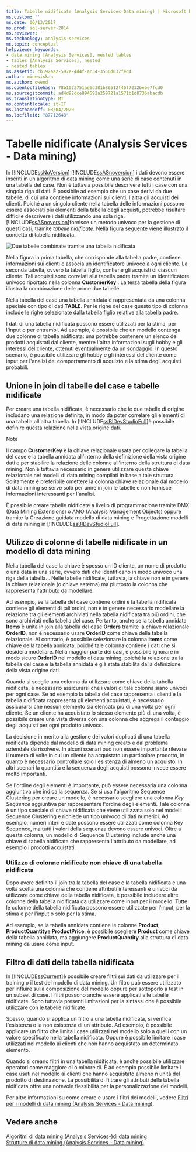 ```yaml
---
title: Tabelle nidificate (Analysis Services-Data mining) | Microsoft Docs
ms.custom: ''
ms.date: 06/13/2017
ms.prod: sql-server-2014
ms.reviewer: ''
ms.technology: analysis-services
ms.topic: conceptual
helpviewer_keywords:
- data mining [Analysis Services], nested tables
- tables [Analysis Services], nested
- nested tables
ms.assetid: cb192aa2-597e-4d4f-ac34-3556d037fed4
author: minewiskan
ms.author: owend
ms.openlocfilehash: 78b1022751ae6d381b86512f45f7232bebe7fcd0
ms.sourcegitcommit: ad4d92dce894592a259721a1571b1d8736abacdb
ms.translationtype: MT
ms.contentlocale: it-IT
ms.lasthandoff: 08/04/2020
ms.locfileid: "87712643"
---
```

# <a name="nested-tables-analysis-services---data-mining"></a>Tabelle nidificate (Analysis Services - Data mining)
  In [!INCLUDE[ssNoVersion](../../includes/ssnoversion-md.md)] [!INCLUDE[ssASnoversion](../../includes/ssasnoversion-md.md)] i dati devono essere inseriti in un algoritmo di data mining come una serie di case contenuti in una tabella del case. Non è tuttavia possibile descrivere tutti i case con una singola riga di dati. È possibile ad esempio che un case derivi da due tabelle, di cui una contiene informazioni sui clienti, l'altra gli acquisti dei clienti. Poiché a un singolo cliente nella tabella delle informazioni possono essere associati più elementi della tabella degli acquisti, potrebbe risultare difficile descrivere i dati utilizzando una sola riga. [!INCLUDE[ssASnoversion](../../includes/ssasnoversion-md.md)]fornisce un metodo univoco per la gestione di questi casi, tramite *tabelle nidificate*. Nella figura seguente viene illustrato il concetto di tabella nidificata.  
  
 ![Due tabelle combinate tramite una tabella nidificata](../media/nested-tables.gif "Due tabelle combinate tramite una tabella nidificata")  
  
 Nella figura la prima tabella, che corrisponde alla tabella padre, contiene informazioni sui clienti e associa un identificatore univoco a ogni cliente. La seconda tabella, ovvero la tabella figlio, contiene gli acquisti di ciascun cliente. Tali acquisti sono correlati alla tabella padre tramite un identificatore univoco riportato nella colonna **CustomerKey** . La terza tabella della figura illustra la combinazione delle prime due tabelle.  
  
 Nella tabella del case una tabella annidata è rappresentata da una colonna speciale con tipo di dati **TABLE**. Per le righe del case questo tipo di colonna include le righe selezionate dalla tabella figlio relative alla tabella padre.  
  
 I dati di una tabella nidificata possono essere utilizzati per la stima, per l'input o per entrambi. Ad esempio, è possibile che un modello contenga due colonne di tabella nidificata: una potrebbe contenere un elenco dei prodotti acquistati dal cliente, mentre l'altra informazioni sugli hobby e gli interessi del cliente, ottenuti eventualmente da un sondaggio. In questo scenario, è possibile utilizzare gli hobby e gli interessi del cliente come input per l'analisi del comportamento di acquisto e la stima degli acquisti probabili.  
  
## <a name="joining-case-tables-and-nested-tables"></a>Unione in join di tabelle del case e tabelle nidificate  
 Per creare una tabella nidificata, è necessario che le due tabelle di origine includano una relazione definita, in modo da poter correlare gli elementi di una tabella all'altra tabella. In [!INCLUDE[ssBIDevStudioFull](../../includes/ssbidevstudiofull-md.md)]è possibile definire questa relazione nella vista origine dati.  
  
> [!NOTE]  
>  Il campo **CustomerKey** è la chiave relazionale usata per collegare la tabella del case e la tabella annidata all'interno della definizione della vista origine dati e per stabilire la relazione delle colonne all'interno della struttura di data mining. Non è tuttavia necessario in genere utilizzare questa chiave relazionale nei modelli di data mining compilati in base a tale struttura. Solitamente è preferibile omettere la colonna chiave relazionale dal modello di data mining se serve solo per unire in join le tabelle e non fornisce informazioni interessanti per l'analisi.  
  
 È possibile creare tabelle nidificate a livello di programmazione tramite DMX (Data Mining Extensions) o AMO (Analysis Management Objects) oppure tramite la Creazione guidata modello di data mining e Progettazione modelli di data mining in [!INCLUDE[ssBIDevStudioFull](../../includes/ssbidevstudiofull-md.md)].  
  
## <a name="using-nested-table-columns-in-a-mining-model"></a>Utilizzo di colonne di tabelle nidificate in un modello di data mining  
 Nella tabella del case la chiave è spesso un ID cliente, un nome di prodotto o una data in una serie, ovvero dati che identificano in modo univoco una riga della tabella. . Nelle tabelle nidificate, tuttavia, la chiave non è in genere la chiave relazionale (o chiave esterna) ma piuttosto la colonna che rappresenta l'attributo da modellare.  
  
 Ad esempio, se la tabella del case contiene ordini e la tabella nidificata contiene gli elementi di tali ordini, non è in genere necessario modellare la relazione tra gli elementi archiviati nella tabella nidificata tra più ordini, che sono archiviati nella tabella del case. Pertanto, anche se la tabella annidata **Items** è unita in join alla tabella del case **Orders** tramite la chiave relazionale **OrderID**, non è necessario usare **OrderID** come chiave della tabella relazionale. Al contrario, è possibile selezionare la colonna **Items** come chiave della tabella annidata, poiché tale colonna contiene i dati che si desidera modellare. Nella maggior parte dei casi, è possibile ignorare in modo sicuro **OrderID** nel modello di data mining, poiché la relazione tra la tabella del case e la tabella annidata è già stata stabilita dalla definizione della vista origine dati.  
  
 Quando si sceglie una colonna da utilizzare come chiave della tabella nidificata, è necessario assicurarsi che i valori di tale colonna siano univoci per ogni case. Se ad esempio la tabella del case rappresenta i clienti e la tabella nidificata rappresenta gli elementi acquistati, è necessario assicurarsi che nessun elemento sia elencato più di una volta per ogni cliente. Se un cliente ha acquistato lo stesso elemento più di una volta, è possibile creare una vista diversa con una colonna che aggrega il conteggio degli acquisti per ogni prodotto univoco.  
  
 La decisione in merito alla gestione dei valori duplicati di una tabella nidificata dipende dal modello di data mining creato e dal problema aziendale da risolvere. In alcuni scenari può non essere importante rilevare il numero di volte in cui un cliente ha acquistato un particolare prodotto, in quanto è necessario controllare solo l'esistenza di almeno un acquisto. In altri scenari la quantità e la sequenza degli acquisti possono invece essere molto importanti.  
  
 Se l'ordine degli elementi è importante, può essere necessaria una colonna aggiuntiva che indica la sequenza. Se si usa l'algoritmo Sequence Clustering per creare un modello, è necessario scegliere una colonna *Key Sequence* aggiuntiva per rappresentare l'ordine degli elementi. Tale colonna è un tipo speciale di chiave nidificata che viene utilizzata solo nei modelli Sequence Clustering e richiede un tipo univoco di dati numerici. Ad esempio, numeri interi e date possono essere utilizzati come colonna Key Sequence, ma tutti i valori della sequenza devono essere univoci. Oltre a questa colonna, un modello di Sequence Clustering include anche una chiave di tabella nidificata che rappresenta l'attributo da modellare, ad esempio i prodotti acquistati.  
  
### <a name="using-non-key-nested-columns-from-a-nested-table"></a>Utilizzo di colonne nidificate non chiave di una tabella nidificata  
 Dopo avere definito il join tra la tabella del case e la tabella nidificata e una volta scelta una colonna che contiene attributi interessanti e univoci da utilizzare come chiave della tabella nidificata, è possibile includere altre colonne della tabella nidificata da utilizzare come input per il modello. Tutte le colonne della tabella nidificata possono essere utilizzate per l'input, per la stima e per l'input o solo per la stima.  
  
 Ad esempio, se la tabella annidata contiene le colonne **Product**, **ProductQuantity**e **ProductPrice**, è possibile scegliere **Product** come chiave della tabella annidata, ma aggiungere **ProductQuantity** alla struttura di data mining da usare come input.  
  
## <a name="filtering-nested-table-data"></a>Filtro di dati della tabella nidificata  
 In [!INCLUDE[ssCurrent](../../includes/sscurrent-md.md)]è possibile creare filtri sui dati da utilizzare per il training o il test del modello di data mining. Un filtro può essere utilizzato per influire sulla composizione del modello oppure per sottoporlo a test in un subset di case. I filtri possono anche essere applicati alle tabelle nidificate. Sono tuttavia presenti limitazioni per la sintassi che è possibile utilizzare con le tabelle nidificate.  
  
 Spesso, quando si applica un filtro a una tabella nidificata, si verifica l'esistenza o la non esistenza di un attributo. Ad esempio, è possibile applicare un filtro che limita i case utilizzati nel modello solo a quelli con un valore specificato nella tabella nidificata. Oppure è possibile limitare i case utilizzati nel modello ai clienti che non hanno acquistato un determinato elemento.  
  
 Quando si creano filtri in una tabella nidificata, è anche possibile utilizzare operatori come maggiore di o minore di. È ad esempio possibile limitare i case usati nel modello ai clienti che hanno acquistato almeno n unità del prodotto di destinazione. La possibilità di filtrare gli attributi della tabella nidificata offre una notevole flessibilità per la personalizzazione dei modelli.  
  
 Per altre informazioni su come creare e usare i filtri dei modelli, vedere [Filtri per i modelli di data mining &#40;Analysis Services - Data mining&#41;](mining-models-analysis-services-data-mining.md).  
  
## <a name="see-also"></a>Vedere anche  
 [Algoritmi di data mining &#40;Analysis Services-&#41;di data mining](data-mining-algorithms-analysis-services-data-mining.md)   
 [Strutture di data mining &#40;Analysis Services - Data mining&#41;](mining-structures-analysis-services-data-mining.md)  
  
  
